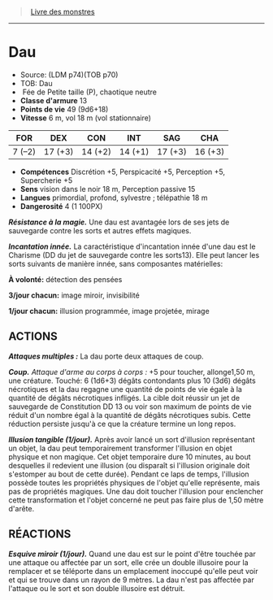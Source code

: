 ﻿> [Livre des monstres](tome_of_beasts.md)

---

# Dau

- Source: (LDM p74)(TOB p70)
- TOB: Dau
-  Fée de Petite taille (P), chaotique neutre
- **Classe d'armure** 13
- **Points de vie** 49 (9d6+18)
- **Vitesse** 6 m, vol 18 m (vol stationnaire)

|FOR|DEX|CON|INT|SAG|CHA|
|---|---|---|---|---|---|
|7 (–2)|17 (+3)|14 (+2)|14 (+1)|17 (+3)|16 (+3)|

- **Compétences** Discrétion +5, Perspicacité +5, Perception +5, Supercherie +5
- **Sens** vision dans le noir 18 m, Perception passive 15
- **Langues** primordial, profond, sylvestre ; télépathie 18 m
- **Dangerosité** 4 (1 100PX)

**_Résistance à la magie._** Une dau est avantagée lors de ses jets de sauvegarde contre les sorts et autres effets magiques.

**_Incantation innée._** La caractéristique d'incantation innée d'une dau est le Charisme (DD du jet de sauvegarde contre les sorts13). Elle peut lancer les sorts suivants de manière innée, sans composantes matérielles:

**À volonté:** détection des pensées

**3/jour chacun:** image miroir, invisibilité

**1/jour chacun:** illusion programmée, image projetée, mirage

## ACTIONS

**_Attaques multiples :_** La dau porte deux attaques de coup.

**_Coup._** _Attaque d'arme au corps à corps :_ +5 pour toucher, allonge1,50 m, une créature. Touché: 6 (1d6+3) dégâts contondants plus 10 (3d6) dégâts nécrotiques et la dau regagne une quantité de points de vie égale à la quantité de dégâts nécrotiques infligés. La cible doit réussir un jet de sauvegarde de Constitution DD 13 ou voir son maximum de points de vie réduit d'un nombre égal à la quantité de dégâts nécrotiques subis. Cette réduction persiste jusqu'à ce que la créature termine un long repos.

**_Illusion tangible (1/jour)._** Après avoir lancé un sort d'illusion représentant un objet, la dau peut temporairement transformer l'illusion en objet physique et non magique. Cet objet temporaire
dure 10 minutes, au bout desquelles il redevient une illusion (ou disparaît si l'illusion originale doit s'estomper au bout de cette durée). Pendant ce laps de temps, l'illusion possède toutes les propriétés physiques de l'objet qu'elle représente, mais pas de propriétés magiques. Une dau doit toucher l'illusion pour enclencher cette transformation et l'objet concerné ne peut pas faire plus de 1,50 mètre d'arête.

## RÉACTIONS

**_Esquive miroir (1/jour)._** Quand une dau est sur le point d'être touchée par une attaque ou affectée par un sort, elle crée un double illusoire pour la remplacer et se téléporte dans un emplacement inoccupé qu'elle peut voir et qui se trouve dans un rayon de 9 mètres. La dau n'est pas affectée par l'attaque ou le sort et son double illusoire est détruit.

